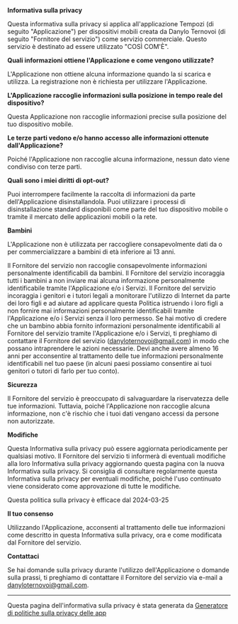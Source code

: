 **Informativa sulla privacy**

Questa informativa sulla privacy si applica all'applicazione Tempozi (di seguito "Applicazione") per dispositivi mobili creata da Danylo Ternovoi (di seguito "Fornitore del servizio") come servizio commerciale. Questo servizio è destinato ad essere utilizzato "COSÌ COM'È".

**Quali informazioni ottiene l'Applicazione e come vengono utilizzate?**

L'Applicazione non ottiene alcuna informazione quando la si scarica e utilizza. La registrazione non è richiesta per utilizzare l'Applicazione.

**L'Applicazione raccoglie informazioni sulla posizione in tempo reale del dispositivo?**

Questa Applicazione non raccoglie informazioni precise sulla posizione del tuo dispositivo mobile.

**Le terze parti vedono e/o hanno accesso alle informazioni ottenute dall'Applicazione?**

Poiché l'Applicazione non raccoglie alcuna informazione, nessun dato viene condiviso con terze parti.

**Quali sono i miei diritti di opt-out?**

Puoi interrompere facilmente la raccolta di informazioni da parte dell'Applicazione disinstallandola. Puoi utilizzare i processi di disinstallazione standard disponibili come parte del tuo dispositivo mobile o tramite il mercato delle applicazioni mobili o la rete.

**Bambini**

L'Applicazione non è utilizzata per raccogliere consapevolmente dati da o per commercializzare a bambini di età inferiore ai 13 anni.

Il Fornitore del servizio non raccoglie consapevolmente informazioni personalmente identificabili da bambini. Il Fornitore del servizio incoraggia tutti i bambini a non inviare mai alcuna informazione personalmente identificabile tramite l'Applicazione e/o i Servizi. Il Fornitore del servizio incoraggia i genitori e i tutori legali a monitorare l'utilizzo di Internet da parte dei loro figli e ad aiutare ad applicare questa Politica istruendo i loro figli a non fornire mai informazioni personalmente identificabili tramite l'Applicazione e/o i Servizi senza il loro permesso. Se hai motivo di credere che un bambino abbia fornito informazioni personalmente identificabili al Fornitore del servizio tramite l'Applicazione e/o i Servizi, ti preghiamo di contattare il Fornitore del servizio (danyloternovoi@gmail.com) in modo che possano intraprendere le azioni necessarie. Devi anche avere almeno 16 anni per acconsentire al trattamento delle tue informazioni personalmente identificabili nel tuo paese (in alcuni paesi possiamo consentire ai tuoi genitori o tutori di farlo per tuo conto).

**Sicurezza**

Il Fornitore del servizio è preoccupato di salvaguardare la riservatezza delle tue informazioni. Tuttavia, poiché l'Applicazione non raccoglie alcuna informazione, non c'è rischio che i tuoi dati vengano accessi da persone non autorizzate.

**Modifiche**

Questa Informativa sulla privacy può essere aggiornata periodicamente per qualsiasi motivo. Il Fornitore del servizio ti informerà di eventuali modifiche alla loro Informativa sulla privacy aggiornando questa pagina con la nuova Informativa sulla privacy. Si consiglia di consultare regolarmente questa Informativa sulla privacy per eventuali modifiche, poiché l'uso continuato viene considerato come approvazione di tutte le modifiche.

Questa politica sulla privacy è efficace dal 2024-03-25

**Il tuo consenso**

Utilizzando l'Applicazione, acconsenti al trattamento delle tue informazioni come descritto in questa Informativa sulla privacy, ora e come modificata dal Fornitore del servizio.

**Contattaci**

Se hai domande sulla privacy durante l'utilizzo dell'Applicazione o domande sulla prassi, ti preghiamo di contattare il Fornitore del servizio via e-mail a danyloternovoi@gmail.com.

---

Questa pagina dell'informativa sulla privacy è stata generata da [Generatore di politiche sulla privacy delle app](https://app-privacy-policy-generator.nisrulz.com/)
